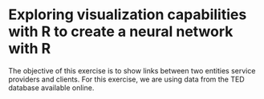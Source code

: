 # Exploring visualization capabilities with R to create a neural network with R
The objective of this exercise is to show links between two entities service providers and clients. For this exercise, we are using data from the TED database available online.
